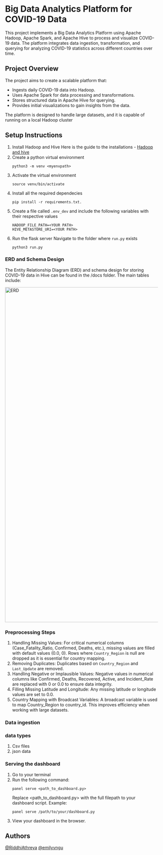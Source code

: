# Big Data Analytics Platform for COVID-19 Data

This project implements a Big Data Analytics Platform using Apache Hadoop, Apache Spark, and Apache Hive to process and visualize COVID-19 data. The platform integrates data ingestion, transformation, and querying for analyzing COVID-19 statistics across different countries over time.

## Project Overview

The project aims to create a scalable platform that:
- Ingests daily COVID-19 data into Hadoop.
- Uses Apache Spark for data processing and transformations.
- Stores structured data in Apache Hive for querying.
- Provides initial visualizations to gain insights from the data.

The platform is designed to handle large datasets, and it is capable of running on a local Hadoop cluster

## Setup Instructions

1. Install Hadoop and Hive
    Here is the guide to the installations - [Hadoop and hive](https://medium.com/@daibinraju/installing-hadoop-with-hive-on-mac-m1-using-homebrew-3505c6166e83)
2. Create a python virtual environment
   ```
   python3 -m venv <myenvpath>
   ```
4. Activate the virtual environment
    ```
   source venv/bin/activate
    ```
6. Install all the required dependecies
    ```
    pip install -r requirements.txt.
   ```
8. Create a file called `.env_dev` and include the following variables with their respective values
    ```
    HADOOP_FILE_PATH=<YOUR PATH> 
    HIVE_METASTORE_URI=<YOUR PATH>
    ```
9. Run the flask server
   Navigate to the folder where `run.py` exists
   ```
   python3 run.py
   ```
### ERD and Schema Design

The Entity Relationship Diagram (ERD) and schema design for storing COVID-19 data in Hive can be found in the /docs folder. The main tables include:

<img width="1103" alt="ERD" src="https://github.com/user-attachments/assets/2ba43d0a-25f0-4201-857b-877cbe60400f">

### Preprocessing Steps
1. Handling Missing Values:
    For critical numerical columns (Case_Fatality_Ratio, Confirmed, Deaths, etc.), missing values are filled with default values (0.0, 0).
    Rows where `Country_Region` is null are dropped as it is essential for country mapping.
2. Removing Duplicates:
    Duplicates based on `Country_Region` and `Last_Update` are removed.
3. Handling Negative or Implausible Values:
    Negative values in numerical columns like Confirmed, Deaths, Recovered, Active, and Incident_Rate are replaced with 0 or 0.0 to ensure data integrity.
4. Filling Missing Latitude and Longitude:
    Any missing latitude or longitude values are set to 0.0.
5. Country Mapping with Broadcast Variables:
    A broadcast variable is used to map Country_Region to country_id. This improves efficiency when working with large datasets.
### Data ingestion

### data types
1. Csv files
2. json data

### Serving the dashboard
1. Go to your terminal
2. Run the following command:
   ```
   panel serve <path_to_dashboard.py>
   ```
   Replace <path_to_dashboard.py> with the full filepath to your dashboard script.
   Example:
   ```
   panel serve /path/to/your/dashboard.py
   ```
 3. View your dashboard in the browser.

## Authors
[@RiddhiAthreya](https://github.com/RiddhiAthreya) [@emilyvngu](https://github.com/emilyvngu)

